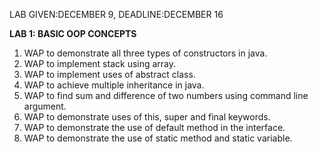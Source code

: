 LAB GIVEN:DECEMBER 9, DEADLINE:DECEMBER 16

**LAB 1: BASIC OOP CONCEPTS**

1. WAP to demonstrate all three types of constructors in java.
2. WAP to implement stack using array.
3. WAP to implement uses of abstract class.
4. WAP to achieve multiple inheritance in java.
5. WAP to find sum and difference of two numbers using command line argument.
6. WAP to demonstrate uses of this, super and final keywords.
7. WAP to demonstrate the use of default method in the interface.
8. WAP to demonstrate the use of static method and static variable.
